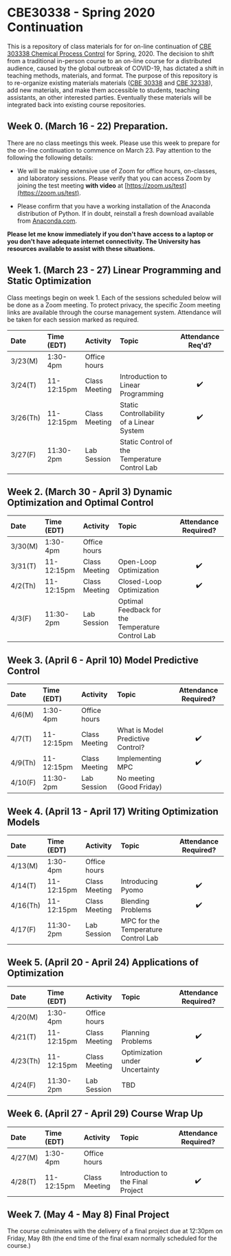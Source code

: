 # CBE30338 - Spring 2020 Continuation

This is a repository of class materials for for on-line continuation of [CBE 303338 Chemical Process Control](http://jckantor.github.io/CBE30338/) for Spring, 2020. The decision to shift from a traditional in-person course to an on-line course for a distributed audience, caused by the global outbreak of COVID-19, has dictated a shift in teaching methods, materials, and format. The purpose of this repository is to re-organize existing materials materials ([CBE 30338](http://jckantor.github.io/CBE30338/) and [CBE 32338](https://jckantor.github.io/CBE32338/)), add new materials,  and make them accessible to students, teaching assistants, an other interested parties. Eventually these materials will be integrated back into existing course repositories.

## Week 0. (March 16 - 22) Preparation.

There are no class meetings this week. Please use this week to prepare for the on-line continuation to commence on March 23. Pay attention to the following the following details:

* We will be making extensive use of Zoom for office hours, on-classes, and laboratory sessions. Please verify that you can access Zoom by joining the test meeting **with video** at [https://zoom.us/test](https://zoom.us/test). 

* Please confirm that you have a working installation of the Anaconda distribution of Python. If in doubt, reinstall a fresh download available from [Anaconda.com](https://www.anaconda.com/).

**Please let me know immediately if you don't have access to a laptop or you don't have adequate internet connectivity. The University has resources available to assist with these situations.**

## Week 1. (March 23 - 27) Linear Programming and Static Optimization

Class meetings begin on week 1. Each of the sessions scheduled below will be done as a Zoom meeting. To protect privacy, the specific Zoom meeting links are available through the course management system. Attendance will be taken for each session marked as required.

| Date | Time (EDT) | Activity | Topic | Attendance Req'd? |
| :--  | :--  | :------  | :--- | :---: |
| 3/23(M) | 1:30-4pm | Office hours | | 
| 3/24(T) | 11-12:15pm | Class Meeting | Introduction to Linear Programming | :heavy_check_mark:|
| 3/26(Th) | 11-12:15pm | Class Meeting | Static Controllability of a Linear System | :heavy_check_mark: |
| 3/27(F) | 11:30-2pm | Lab Session | Static Control of the Temperature Control Lab |

## Week 2. (March 30 - April 3) Dynamic Optimization and Optimal Control

| Date | Time (EDT) | Activity | Topic | Attendance Required? |
| :--  | :--  | :------  | :--- | :---: |
| 3/30(M) | 1:30-4pm | Office hours | | 
| 3/31(T) | 11-12:15pm | Class Meeting | Open-Loop Optimization | :heavy_check_mark:|
| 4/2(Th) | 11-12:15pm | Class Meeting | Closed-Loop Optimization | :heavy_check_mark: |
| 4/3(F) | 11:30-2pm | Lab Session | Optimal Feedback for the Temperature Control Lab |

## Week 3. (April 6 - April 10) Model Predictive Control

| Date | Time (EDT) | Activity | Topic | Attendance Required? |
| :--  | :--  | :------  | :--- | :---: |
| 4/6(M) | 1:30-4pm | Office hours | | 
| 4/7(T) | 11-12:15pm | Class Meeting | What is Model Predictive Control?  | :heavy_check_mark:|
| 4/9(Th) | 11-12:15pm | Class Meeting | Implementing MPC | :heavy_check_mark: |
| 4/10(F) | 11:30-2pm | Lab Session | No meeting (Good Friday) |

## Week 4. (April 13 - April 17) Writing Optimization Models

| Date | Time (EDT) | Activity | Topic | Attendance Required? |
| :--  | :--  | :------  | :--- | :---: |
| 4/13(M) | 1:30-4pm | Office hours | | 
| 4/14(T) | 11-12:15pm | Class Meeting | Introducing Pyomo | :heavy_check_mark:|
| 4/16(Th) | 11-12:15pm | Class Meeting | Blending Problems | :heavy_check_mark: |
| 4/17(F) | 11:30-2pm | Lab Session | MPC for the Temperature Control Lab |

## Week 5. (April 20 - April 24) Applications of Optimization

| Date | Time (EDT) | Activity | Topic | Attendance Required? |
| :--  | :--  | :------  | :--- | :---: |
| 4/20(M) | 1:30-4pm | Office hours | | 
| 4/21(T) | 11-12:15pm | Class Meeting | Planning Problems | :heavy_check_mark:|
| 4/23(Th) | 11-12:15pm | Class Meeting | Optimization under Uncertainty | :heavy_check_mark: |
| 4/24(F) | 11:30-2pm | Lab Session | TBD |

## Week 6. (April 27 - April 29) Course Wrap Up

| Date | Time (EDT) | Activity | Topic | Attendance Required? |
| :--  | :--  | :------  | :--- | :---: |
| 4/27(M) | 1:30-4pm | Office hours | | 
| 4/28(T) | 11-12:15pm | Class Meeting | Introduction to the Final Project | :heavy_check_mark:|


## Week 7. (May 4 - May 8) Final Project

The course culminates with the delivery of a final project due at 12:30pm on Friday, May 8th (the end time of the final exam normally scheduled for the course.) 
